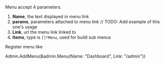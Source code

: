 Menu accept 4 parameters.

1. **Name**, the text displayed in menu link
2. **params**, parameters attached to menu link // TODO: Add example of this one's usage
3. **Link**, url the menu link linked to
4. **Items**, type is `[]*Menu`, used for build sub menus

Register menu like

  Admin.AddMenu(&admin.Menu{Name: "Dashboard", Link: "/admin"})
